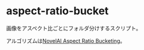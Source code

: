 # aspect-ratio-bucket
画像をアスペクト比ごとにフォルダ分けするスクリプト。

アルゴリズムは[NovelAI Aspect Ratio Bucketing](https://github.com/NovelAI/novelai-aspect-ratio-bucketing)。
